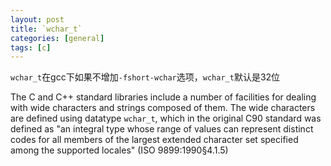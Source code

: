 ```yaml
---
layout: post
title: `wchar_t`
categories: [general]
tags: [c]
---
```


`wchar_t`在gcc下如果不增加`-fshort-wchar`选项，`wchar_t`默认是32位

The C and C++ standard libraries include a number of facilities for
dealing with wide characters and strings composed of them. The wide
characters are defined using datatype `wchar_t`, which in the original
C90 standard was defined as "an integral type whose range of values can
represent distinct codes for all members of the largest extended
character set specified among the supported locales" (ISO 9899:1990§4.1.5)
